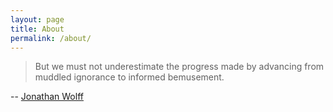 ```yaml
---
layout: page
title: About
permalink: /about/
---
```

> But we must not underestimate the progress made by advancing from muddled ignorance to informed bemusement.
 
-- [Jonathan Wolff](http://www.jonathanwolff.org/)

